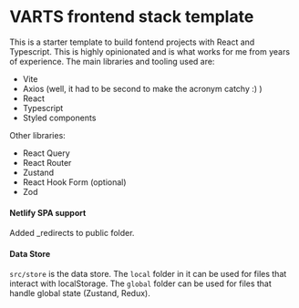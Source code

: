 # VARTS frontend stack template

This is a starter template to build fontend projects with React and Typescript. This is highly opinionated and is what works for me from years of experience. The main libraries and tooling used are:

- Vite
- Axios (well, it had to be second to make the acronym catchy :) )
- React
- Typescript
- Styled components

Other libraries:

- React Query
- React Router
- Zustand
- React Hook Form (optional)
- Zod

#### Netlify SPA support

Added _redirects to public folder.



#### Data Store

`src/store` is the data store. The `local` folder in it can be used for files that interact with localStorage. The `global` folder can be used for files that handle global state (Zustand, Redux).
